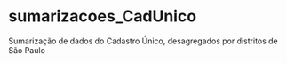 # sumarizacoes_CadUnico
Sumarização de dados do Cadastro Único, desagregados por distritos de São Paulo

